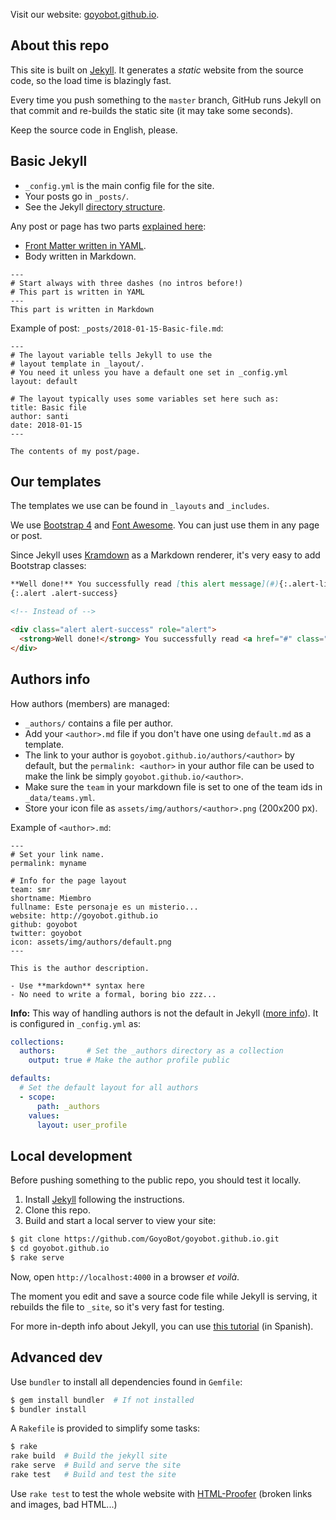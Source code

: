Visit our website: [goyobot.github.io](https://goyobot.github.io).


## About this repo

This site is built on [Jekyll](https://jekyllrb.com). It generates a *static* website from the source code, so the load time is blazingly fast.

Every time you push something to the `master` branch, GitHub runs Jekyll on that commit and re-builds the static site (it may take some seconds).

Keep the source code in English, please.



## Basic Jekyll

- `_config.yml` is the main config file for the site.
- Your posts go in `_posts/`.
- See the Jekyll [directory structure](https://jekyllrb.com/docs/structure/).

Any post or page has two parts [explained here](https://jekyllrb.com/docs/posts/):

- [Front Matter written in YAML](https://jekyllrb.com/docs/frontmatter/).
- Body written in Markdown.

```
---
# Start always with three dashes (no intros before!)
# This part is written in YAML
---
This part is written in Markdown
```

Example of post: `_posts/2018-01-15-Basic-file.md`:

```
---
# The layout variable tells Jekyll to use the
# layout template in _layout/.
# You need it unless you have a default one set in _config.yml
layout: default

# The layout typically uses some variables set here such as:
title: Basic file
author: santi
date: 2018-01-15
---

The contents of my post/page.
```


## Our templates

The templates we use can be found in `_layouts` and `_includes`.

We use [Bootstrap 4](https://v4-alpha.getbootstrap.com) and [Font Awesome](http://fontawesome.io). You can just use them in any page or post.

Since Jekyll uses [Kramdown](https://kramdown.gettalong.org/syntax.html) as a Markdown renderer, it's very easy to add Bootstrap classes:

```markdown
**Well done!** You successfully read [this alert message](#){:.alert-link}.
{:.alert .alert-success}

<!-- Instead of -->

<div class="alert alert-success" role="alert">
  <strong>Well done!</strong> You successfully read <a href="#" class="alert-link">this alert message</a>.
</div>
```


## Authors info

How authors (members) are managed:

- `_authors/` contains a file per author.
- Add your `<author>.md` file if you don't have one using `default.md` as a template.
- The link to your author is `goyobot.github.io/authors/<author>` by default, but the `permalink: <author>` in your author file can be used to make the link be simply `goyobot.github.io/<author>`.
- Make sure the `team` in your markdown file is set to one of the team ids in `_data/teams.yml`.
- Store your icon file as `assets/img/authors/<author>.png` (200x200 px).

Example of `<author>.md`:

```
---
# Set your link name.
permalink: myname

# Info for the page layout
team: smr
shortname: Miembro
fullname: Este personaje es un misterio...
website: http://goyobot.github.io
github: goyobot
twitter: goyobot
icon: assets/img/authors/default.png
---

This is the author description.

- Use **markdown** syntax here
- No need to write a formal, boring bio zzz...
```


**Info:** This way of handling authors is not the default in Jekyll ([more info](https://www.siteleaf.com/blog/author-pages-in-jekyll-and-siteleaf/)). It is configured in `_config.yml` as:

```yaml
collections:
  authors:       # Set the _authors directory as a collection
    output: true # Make the author profile public

defaults:
  # Set the default layout for all authors
  - scope:
      path: _authors
    values:
      layout: user_profile
```



## Local development

Before pushing something to the public repo, you should test it locally.

1. Install [Jekyll](https://jekyllrb.com) following the instructions.
2. Clone this repo.
3. Build and start a local server to view your site:

```bash
$ git clone https://github.com/GoyoBot/goyobot.github.io.git
$ cd goyobot.github.io
$ rake serve
```

Now, open `http://localhost:4000` in a browser _et voilà_.

The moment you edit and save a source code file while Jekyll is serving, it rebuilds the file to `_site`, so it's very fast for testing.

For more in-depth info about Jekyll, you can use [this tutorial](https://santi-gf.github.io/jekyll) (in Spanish).



## Advanced dev

Use `bundler` to install all dependencies found in `Gemfile`:

```bash
$ gem install bundler  # If not installed
$ bundler install
```

A `Rakefile` is provided to simplify some tasks:

```bash
$ rake
rake build  # Build the jekyll site
rake serve  # Build and serve the site
rake test   # Build and test the site
```

Use `rake test` to test the whole website with [HTML-Proofer](https://github.com/gjtorikian/html-proofer) (broken links and images, bad HTML...)
